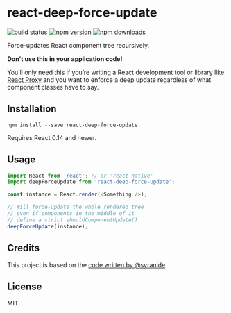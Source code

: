 react-deep-force-update
=========================

[![build status](https://img.shields.io/travis/gaearon/react-deep-force-update/master.svg?style=flat-square)](https://travis-ci.org/gaearon/react-deep-force-update) 
[![npm version](https://img.shields.io/npm/v/react-deep-force-update.svg?style=flat-square)](https://www.npmjs.com/package/react-deep-force-update) 
[![npm downloads](https://img.shields.io/npm/dm/react-deep-force-update.svg?style=flat-square)](https://www.npmjs.com/package/react-deep-force-update)

Force-updates React component tree recursively.

**Don’t use this in your application code!**

You’ll only need this if you’re writing a React development tool or library like [React Proxy](https://github.com/gaearon/react-proxy) and you want to enforce a deep update regardless of what component classes have to say.

## Installation

```
npm install --save react-deep-force-update
```

Requires React 0.14 and newer.

## Usage

```js
import React from 'react'; // or 'react-native'
import deepForceUpdate from 'react-deep-force-update';

const instance = React.render(<Something />);

// Will force-update the whole rendered tree
// even if components in the middle of it
// define a strict shouldComponentUpdate().
deepForceUpdate(instance);
```

## Credits

This project is based on the [code written by @syranide](https://github.com/gaearon/react-hot-api/commit/b3d6059a17407ef44765814ce06b36716d110041).

## License

MIT
